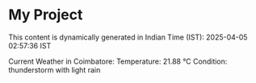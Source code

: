 # My Project

This content is dynamically generated in Indian Time (IST): 2025-04-05 02:57:36 IST


Current Weather in Coimbatore:
Temperature: 21.88 °C
Condition: thunderstorm with light rain
